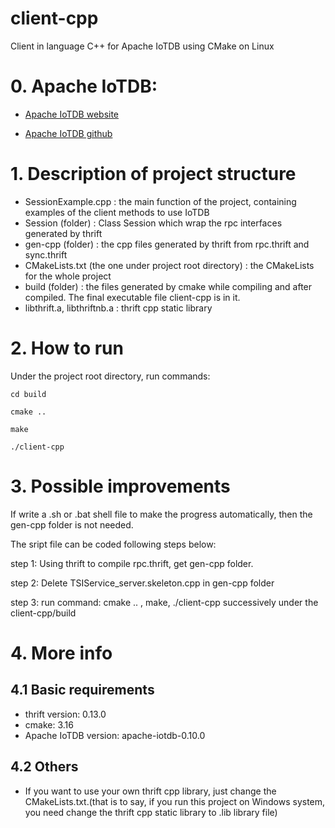 # client-cpp
Client in language C++ for Apache IoTDB using CMake on Linux

# 0. Apache IoTDB:
* [Apache IoTDB website](http://iotdb.apache.org/)

* [Apache IoTDB github](https://github.com/apache/incubator-iotdb)

# 1. Description of project structure
* SessionExample.cpp : the main function of the project, containing examples of the client methods to use IoTDB
* Session (folder) : Class Session which wrap the rpc interfaces generated by thrift
* gen-cpp (folder) : the cpp files generated by thrift from rpc.thrift and sync.thrift
* CMakeLists.txt (the one under project root directory) : the CMakeLists for the whole project
* build (folder) : the files generated by cmake while compiling and after compiled. The final executable file client-cpp is in it.
* libthrift.a, libthriftnb.a : thrift cpp static library

# 2. How to run
Under the project root directory, run commands:
```
cd build

cmake ..

make

./client-cpp
```

# 3. Possible improvements
If write a .sh or .bat shell file to make the progress automatically, then the gen-cpp folder is not needed.

The sript file can be coded following steps below:

step 1: Using thrift to compile rpc.thrift, get gen-cpp folder.

step 2: Delete TSIService_server.skeleton.cpp in gen-cpp folder

step 3: run command: cmake .. , make, ./client-cpp successively under the client-cpp/build

# 4. More info
## 4.1 Basic requirements
* thrift version: 0.13.0
* cmake: 3.16
* Apache IoTDB version: apache-iotdb-0.10.0
## 4.2 Others
* If you want to use your own thrift cpp library, just change the CMakeLists.txt.(that is to say, if you run this project on Windows system, you need change the thrift cpp static library to .lib library file)
